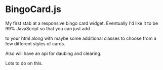 # BingoCard.js

My first stab at a responsive bingo card widget. Eventually I'd like it to be 99% JavaScript so that you can just add <div class="BingoCardContainer" /> to your html along with maybe some additional classes to choose from a few different styles of cards.

Also will have an api for daubing and clearing.

Lots to do on this.
